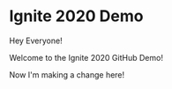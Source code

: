 # Ignite 2020 Demo

Hey Everyone! 

Welcome to the Ignite 2020 GitHub Demo!

Now I'm making a change here!
